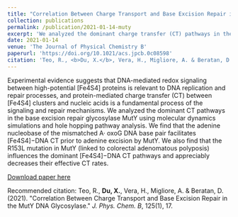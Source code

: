 ```yaml
---
title: "Correlation Between Charge Transport and Base Excision Repair in the MutY DNA Glycosylase"
collection: publications
permalink: /publication/2021-01-14-muty
excerpt: 'We analyzed the dominant charge transfer (CT) pathways in the base excision repair glycosylase MutY using molecular dynamics simulations and hole hopping pathway analysis.'
date: 2021-01-14
venue: 'The Journal of Physical Chemistry B'
paperurl: 'https://doi.org/10.1021/acs.jpcb.0c08598'
citation: 'Teo, R., <b>Du, X.</b>, Vera, H., Migliore, A. & Beratan, D. (2021). &quot;Correlation Between Charge Transport and Base Excision Repair in the MutY DNA Glycosylase.&quot; <i>J. Phys. Chem. B</i>, 125(1), 17.'
---
```

Experimental evidence suggests that DNA-mediated redox signaling between high-potential [Fe4S4] proteins is relevant to DNA replication and repair processes, and protein-mediated charge transfer (CT) between [Fe4S4] clusters and nucleic acids is a fundamental process of the signaling and repair mechanisms. We analyzed the dominant CT pathways in the base excision repair glycosylase MutY using molecular dynamics simulations and hole hopping pathway analysis. We find that the adenine nucleobase of the mismatched A· oxoG DNA base pair facilitates [Fe4S4]−DNA CT prior to adenine excision by MutY. We also find that the R153L mutation in MutY (linked to colorectal adenomatous polyposis) influences the dominant [Fe4S4]−DNA CT pathways and appreciably decreases their effective CT rates.

[Download paper here](/files/muty.pdf)

Recommended citation: Teo, R., <b>Du, X.</b>, Vera, H., Migliore, A. & Beratan, D. (2021). "Correlation Between Charge Transport and Base Excision Repair in the MutY DNA Glycosylase." <i>J. Phys. Chem. B</i>, 125(1), 17.
  